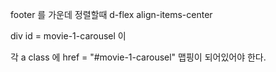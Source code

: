 footer 를 가운데 정렬할때 d-flex align-items-center



div id = movie-1-carousel 이

각 a class 에 href = "#movie-1-carousel" 맵핑이 되어있어야 한다.
